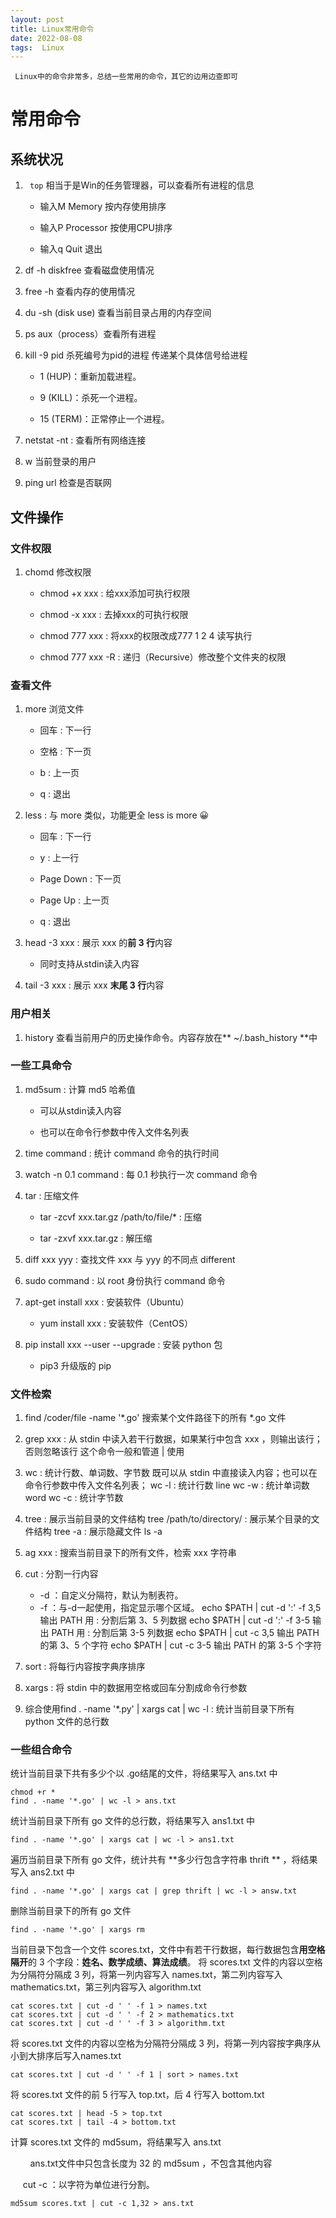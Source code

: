 ```yaml
---
layout: post
title: Linux常用命令
date: 2022-08-08
tags:  Linux
---
```


` Linux中的命令非常多，总结一些常用的命令，其它的边用边查即可`

# 常用命令

## 系统状况

1. ` top` 相当于是Win的任务管理器，可以查看所有进程的信息
   
   - 输入M  Memory 按内存使用排序
   
   - 输入P  Processor 按使用CPU排序
   
   - 输入q  Quit 退出

2. df -h  diskfree 查看磁盘使用情况

3. free -h   查看内存的使用情况

4. du -sh  (disk use)  查看当前目录占用的内存空间

5. ps  aux（process）查看所有进程

6. kill -9 pid    杀死编号为pid的进程  传递某个具体信号给进程
   
   - 1 (HUP)：重新加载进程。
   
   - 9 (KILL)：杀死一个进程。
   
   - 15 (TERM)：正常停止一个进程。

7. netstat -nt : 查看所有网络连接

8. w  当前登录的用户

9. ping url    检查是否联网

## 文件操作

### 文件权限

1. chomd 修改权限
   
   - chmod +x xxx : 给xxx添加可执行权限
   
   - chmod -x xxx : 去掉xxx的可执行权限
   
   - chmod 777 xxx : 将xxx的权限改成777      1 2 4  读写执行
   
   - chmod 777 xxx -R : 递归（Recursive）修改整个文件夹的权限

### 查看文件

1. more 浏览文件
   
   - 回车 : 下一行
   
   - 空格 : 下一页
   
   - b : 上一页
   
   - q : 退出

2. less : 与 more 类似，功能更全  less is more   😀
   
   - 回车 : 下一行
   
   - y : 上一行
   
   - Page Down : 下一页
   
   - Page Up : 上一页
   
   - q : 退出

3. head -3 xxx : 展示 xxx 的**前 3 行**内容
   
   - 同时支持从stdin读入内容

4. tail -3 xxx : 展示 xxx **末尾 3 行**内容

### 用户相关

1. history  查看当前用户的历史操作命令。内容存放在** ~/.bash_history **中 

### 一些工具命令

1. md5sum : 计算 md5 哈希值
   
   - 可以从stdin读入内容
   
   - 也可以在命令行参数中传入文件名列表

2. time command : 统计 command 命令的执行时间

3. watch -n 0.1 command : 每 0.1 秒执行一次 command 命令

4. tar : 压缩文件
   
   - tar -zcvf xxx.tar.gz /path/to/file/* : 压缩
   
   - tar -zxvf xxx.tar.gz : 解压缩

5. diff   xxx yyy : 查找文件 xxx 与 yyy 的不同点  different

6. sudo command : 以 root 身份执行 command 命令

7. apt-get install xxx : 安装软件（Ubuntu）
   
   - yum install xxx : 安装软件（CentOS）

8. pip install xxx --user --upgrade : 安装 python 包
   
   - pip3 升级版的 pip

### 文件检索

1. find  /coder/file  -name  '*.go'   搜索某个文件路径下的所有 *.go 文件

2. grep xxx : 从 stdin 中读入若干行数据，如果某行中包含 xxx ，则输出该行；否则忽略该行   这个命令一般和管道  |  使用

3. wc : 统计行数、单词数、字节数 既可以从 stdin 中直接读入内容；也可以在命令行参数中传入文件名列表；
   wc -l : 统计行数 line
   wc -w : 统计单词数 word
   wc -c : 统计字节数  

4. tree : 展示当前目录的文件结构
   tree /path/to/directory/ :  展示某个目录的文件结构
   tree -a : 展示隐藏文件      ls -a

5. ag xxx : 搜索当前目录下的所有文件，检索 xxx 字符串

6. cut : 分割一行内容  
   
   - -d ：自定义分隔符，默认为制表符。
   - -f ：与-d一起使用，指定显示哪个区域。
     echo \$PATH | cut -d ':' -f 3,5  输出 PATH 用 : 分割后第 3、5 列数据
     echo \$PATH | cut -d ':' -f 3-5   输出 PATH 用 : 分割后第 3-5 列数据
     echo \$PATH | cut -c 3,5    输出 PATH 的第 3、5 个字符
     echo $PATH | cut -c 3-5    输出 PATH 的第 3-5 个字符

7. sort : 将每行内容按字典序排序

8. xargs : 将 stdin 中的数据用空格或回车分割成命令行参数

9. 综合使用find . -name '*.py' | xargs cat | wc -l : 统计当前目录下所有 python 文件的总行数

### 一些组合命令

统计当前目录下共有多少个以 .go结尾的文件，将结果写入 ans.txt 中

```shell
chmod +r *
find . -name '*.go' | wc -l > ans.txt
```



统计当前目录下所有 go 文件的总行数，将结果写入 ans1.txt 中

```shell
find . -name '*.go' | xargs cat | wc -l > ans1.txt
```



遍历当前目录下所有 go 文件，统计共有 **多少行包含字符串 thrift ** ，将结果写入 ans2.txt 中

```shell
find . -name '*.go' | xargs cat | grep thrift | wc -l > answ.txt
```



删除当前目录下的所有 go 文件

```shell
find . -name '*.go' | xargs rm
```



当前目录下包含一个文件 scores.txt，文件中有若干行数据，每行数据包含**用空格隔开**的 3 个字段：**姓名、数学成绩、算法成绩**。
将 scores.txt 文件的内容以空格为分隔符分隔成 3 列，将第一列内容写入 names.txt，第二列内容写入 mathematics.txt，第三列内容写入 algorithm.txt

```shell
cat scores.txt | cut -d ' ' -f 1 > names.txt
cat scores.txt | cut -d ' ' -f 2 > mathematics.txt
cat scores.txt | cut -d ' ' -f 3 > algorithm.txt
```



将 scores.txt 文件的内容以空格为分隔符分隔成 3 列，将第一列内容按字典序从小到大排序后写入names.txt

```shell
cat scores.txt | cut -d ' ' -f 1 | sort > names.txt
```



将 scores.txt 文件的前 5 行写入 top.txt，后 4 行写入 bottom.txt

```shell
cat scores.txt | head -5 > top.txt
cat scores.txt | tail -4 > bottom.txt
```

计算 scores.txt 文件的 md5sum，将结果写入 ans.txt

         ans.txt文件中只包含长度为 32 的 md5sum ，不包含其他内容

          cut       -c ：以字符为单位进行分割。

```shell
md5sum scores.txt | cut -c 1,32 > ans.txt
```
